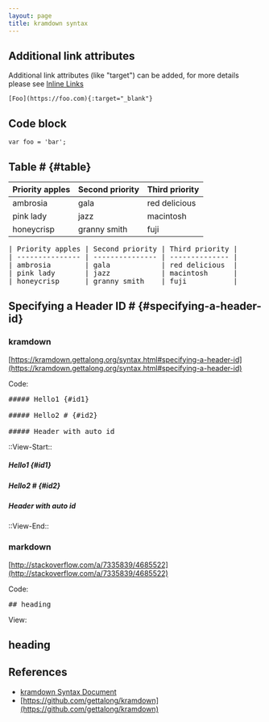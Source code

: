 ```yaml
---
layout: page
title: kramdown syntax
---
```


## Additional link attributes

Additional link attributes (like "target") can be added, for more details please see [Inline Links](https://kramdown.gettalong.org/syntax.html#inline-links)

```
[Foo](https://foo.com){:target="_blank"}
```

## Code block

```
var foo = 'bar';
```

## Table # {#table}

| Priority apples | Second priority | Third priority |
| --------------- | --------------- | -------------- |
| ambrosia        | gala            | red delicious  |
| pink lady       | jazz            | macintosh      |
| honeycrisp      | granny smith    | fuji           |

<pre>
| Priority apples | Second priority | Third priority |
| --------------- | --------------- | -------------- |
| ambrosia        | gala            | red delicious  |
| pink lady       | jazz            | macintosh      |
| honeycrisp      | granny smith    | fuji           |
</pre>

## Specifying a Header ID # {#specifying-a-header-id}

### kramdown

[https://kramdown.gettalong.org/syntax.html#specifying-a-header-id](https://kramdown.gettalong.org/syntax.html#specifying-a-header-id)

Code:

<pre>
##### Hello1 {#id1}

##### Hello2 # {#id2}

##### Header with auto id
</pre>

::View-Start::

##### Hello1 {#id1}

##### Hello2 # {#id2}

##### Header with auto id

::View-End::

### markdown

[http://stackoverflow.com/a/7335839/4685522](http://stackoverflow.com/a/7335839/4685522)

Code:

<pre>
## heading<a name="headin"></a>
</pre>

View:

## heading<a name="headin"></a>

## References

- [kramdown Syntax Document](http://kramdown.gettalong.org/syntax.html)
- [https://github.com/gettalong/kramdown](https://github.com/gettalong/kramdown)
